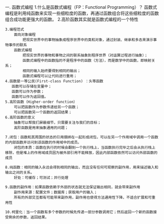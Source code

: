 一. 函数式编程
    1.什么是函数式编程（FP：Functional Programming）？
      函数式编程是利用纯函数来实现一些细粒度的函数，再通过函数组合将这些细粒度的函数组合成功能更强大的函数。
    2.高阶函数其实就是函数式编程的一个特性

    3.编程范式
        面向对象编程
            把现实世界中的事物抽象成程序世界中的类和对象，通过封装、继承和多态来演示事物事件的联系
        函数式编程
            把现实世界的事物和事物之间的联系抽象到程序世界（对运算过程进行抽象）；
            函数式编程中的函数指的不是程序中的函数（方法），而是数学中的函数，即映射关系；
            相同的输入始终要得到相同的输出；
            函数式编程可以让代码进行重用；
    4.函数是一等公民(First-class Function) ：头等函数
       函数可以存储在变量中；
       函数可以作为参数；
       函数可以作为返回值。
    5.高阶函数（Higher-order function）
        可以把函数作为参数传递给另一个函数；
        可以把函数另一个函数的返回结果；
    6.高阶函数的意义
        抽象可以帮我们屏蔽细节，只需要关注与我们的目标；
        高阶函数是用来抽象通用的问题；

    7.闭包：函数和其周围的状态的引用捆绑在一起形成闭包，可以在另一个作用域中调用一个函数的内部函数并访问到该函数的作用域中的成员。
        闭包的本质：函数在执行的时候会翻到一个执行栈上，当函数执行完毕之后会从执行栈上移除，但是堆上的作用域成员因为被外部引用不能释放，因此内部函数依然可以访问外部函数的成员

    8.纯函数：相同的输入永远会得到相同的输出，而且没有任何可观察的副作用，用来描述输入和输出之间的关系。
        好处：可缓存；可测试；并行处理
    
    9.函数的副作用：如果函数依赖于外部的状态就无法保证输出相同，就会带来副作用
        副作用来源：配置文件；数据库；获取用户的输入；
        所有的外部交互都有可能带来副作用，副作用也使得方法通用性下降，不适合扩展和可重用性

    10.柯里化：当一个函数有多个参数的时候先传递一部分参数调用它；然后返回一个新的函数接受剩余的参数，返回结果。
